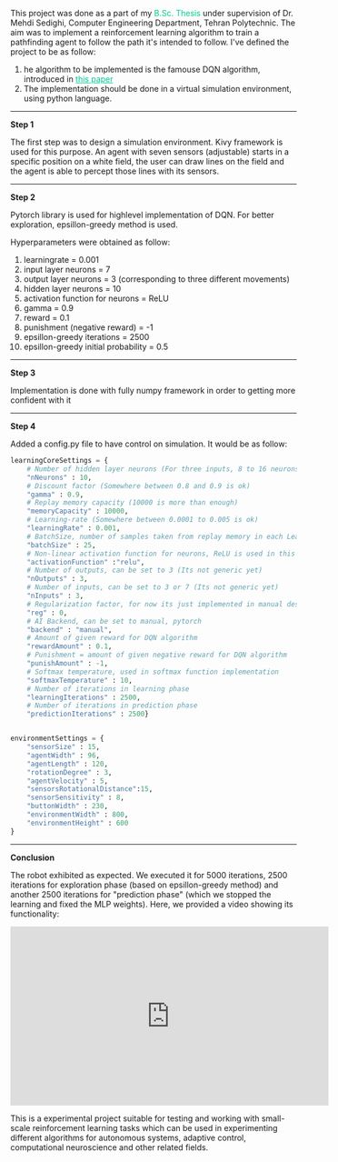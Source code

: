 This project was done as a part of my <span style="color:#00c890">B.Sc. Thesis</span> under supervision of Dr. Mehdi Sedighi, Computer Engineering Department, Tehran Polytechnic.
The aim was to implement a reinforcement learning algorithm to train a pathfinding agent to follow the path it's intended to follow.
I've defined the project to be as follow:

1.  he algorithm to be implemented is the famouse DQN algorithm, introduced in <a href=https://www.cs.toronto.edu/~vmnih/docs/dqn.pdf  style="color:#00c890">this paper</a>
2.  The implementation should be done in a virtual simulation environment, using python language.

---
**<bold class="text-elite">Step 1</bold>**

The first step was to design a simulation environment. Kivy framework is used for this purpose. An agent with seven sensors (adjustable) starts in a specific position on a white field, the user can draw lines on the field and the agent is able to percept those lines with its sensors.

---
**<bold class="text-elite">Step 2</bold>**

Pytorch library is used for highlevel implementation of DQN. For better exploration, epsillon-greedy method is used.

Hyperparameters were obtained as follow:

1. learningrate = 0.001
2. input layer neurons = 7
3. output layer neurons = 3 (corresponding to three different movements)
4. hidden layer neurons = 10
5. activation function for neurons = ReLU
6. gamma = 0.9
7. reward = 0.1
8. punishment (negative reward) = -1
9. epsillon-greedy iterations = 2500
10. epsillon-greedy initial probability = 0.5

---
**<bold class="text-elite">Step 3</bold>**

Implementation is done with fully numpy framework in order to getting more confident with it

---

**<bold class="text-elite">Step 4</bold>**

Added a config.py file to have control on simulation. It would be as follow:

```python
learningCoreSettings = {
    # Number of hidden layer neurons (For three inputs, 8 to 16 neurons work like charm)
    "nNeurons" : 10,
    # Discount factor (Somewhere between 0.8 and 0.9 is ok)
    "gamma" : 0.9,
    # Replay memory capacity (10000 is more than enough)
    "memoryCapacity" : 10000,
    # Learning-rate (Somewhere between 0.0001 to 0.005 is ok) 
    "learningRate" : 0.001,
    # BatchSize, number of samples taken from replay memory in each Learning Iteration
    "batchSize" : 25,
    # Non-linear activation function for neurons, ReLU is used in this project but you may implement others 
    "activationFunction" :"relu",
    # Number of outputs, can be set to 3 (Its not generic yet)
    "nOutputs" : 3,
    # Number of inputs, can be set to 3 or 7 (Its not generic yet)
    "nInputs" : 3,
    # Regularization factor, for now its just implemented in manual design
    "reg" : 0,  
    # AI Backend, can be set to manual, pytorch
    "backend" : "manual",
    # Amount of given reward for DQN algorithm
    "rewardAmount" : 0.1,
    # Punishment = amount of given negative reward for DQN algorithm
    "punishAmount" : -1,
    # Softmax temperature, used in softmax function implementation
    "softmaxTemperature" : 10,
    # Number of iterations in learning phase
    "learningIterations" : 2500,
    # Number of iterations in prediction phase
    "predictionIterations" : 2500}


environmentSettings = {    
    "sensorSize" : 15,
    "agentWidth" : 96,
    "agentLength" : 120,
    "rotationDegree" : 3,
    "agentVelocity" : 5,
    "sensorsRotationalDistance":15,
    "sensorSensitivity" : 8,
    "buttonWidth" : 230,
    "environmentWidth" : 800,
    "environmentHeight" : 600
}

```


---
**<bold class="text-elite">Conclusion</bold>**


The robot exhibited as expected. We executed it for 5000 iterations, 2500 iterations for exploration phase (based on epsillon-greedy method) and another 2500 iterations for "prediction phase" (which we stopped the learning and fixed the MLP weights). Here, we provided a video showing its functionality:

<iframe width="560" height="315" src="https://www.youtube.com/embed/Ro-5tXjEGlY" frameborder="0" allow="accelerometer; autoplay; encrypted-media; gyroscope; picture-in-picture" allowfullscreen></iframe>

This is a experimental project suitable for testing and working with small-scale reinforcement learning tasks which can be used in experimenting different algorithms for autonomous systems, adaptive control, computational neuroscience and other related fields. 

